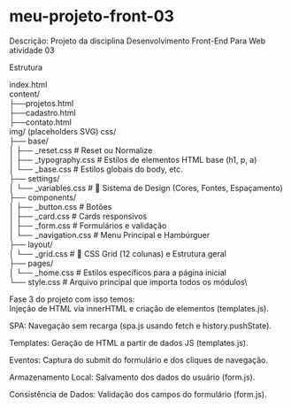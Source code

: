 # meu-projeto-front-03
Descrição: Projeto da disciplina Desenvolvimento Front-End Para Web atividade 03

Estrutura

index.html\
content/\
├──projetos.html\
├──cadastro.html\
├──contato.html\
img/ (placeholders SVG)
css/\
├── base/\
│ ├── _reset.css # Reset ou Normalize\
│ ├── _typography.css # Estilos de elementos HTML base (h1, p, a)\
│ └── _base.css # Estilos globais do body, etc.\
├── settings/\
│ └── _variables.css # 🔑 Sistema de Design (Cores, Fontes, Espaçamento)\
├── components/\
│ ├── _button.css # Botões\
│ ├── _card.css # Cards responsivos\
│ ├── _form.css # Formulários e validação\
│ └── _navigation.css # Menu Principal e Hambúrguer\
├── layout/\
│ └── _grid.css # 🔑 CSS Grid (12 colunas) e Estrutura geral\
├── pages/\
│ └── _home.css # Estilos específicos para a página inicial\
└── style.css # Arquivo principal que importa todos os módulos\

Fase 3 do projeto com isso temos:\
Injeção de HTML via innerHTML e criação de elementos (templates.js).

SPA: Navegação sem recarga (spa.js usando fetch e history.pushState).

Templates: Geração de HTML a partir de dados JS (templates.js).

Eventos: Captura do submit do formulário e dos cliques de navegação.

Armazenamento Local: Salvamento dos dados do usuário (form.js).

Consistência de Dados: Validação dos campos do formulário (form.js).
